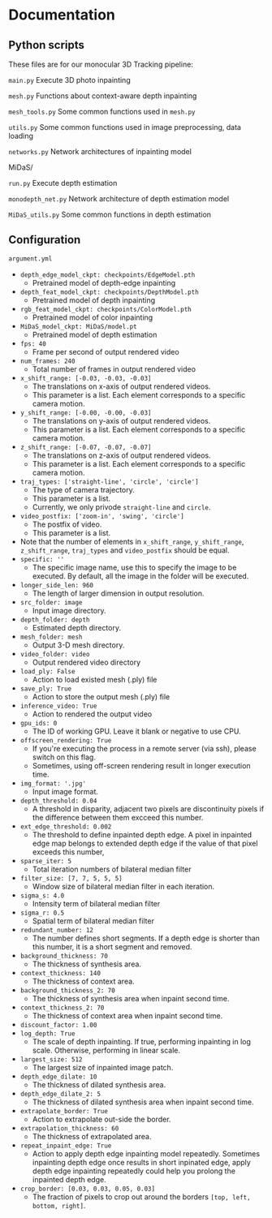# Documentation

## Python scripts

These files are for our monocular 3D Tracking pipeline:

`main.py` Execute 3D photo inpainting

`mesh.py` Functions about context-aware depth inpainting

`mesh_tools.py` Some common functions used in `mesh.py`

`utils.py` Some common functions used in image preprocessing, data loading

`networks.py` Network architectures of inpainting model


MiDaS/

`run.py` Execute depth estimation

`monodepth_net.py` Network architecture of depth estimation model

`MiDaS_utils.py` Some common functions in depth estimation


## Configuration

```bash
argument.yml
```

- `depth_edge_model_ckpt: checkpoints/EdgeModel.pth`
    - Pretrained model of depth-edge inpainting
- `depth_feat_model_ckpt: checkpoints/DepthModel.pth`
    - Pretrained model of depth inpainting
- `rgb_feat_model_ckpt: checkpoints/ColorModel.pth`
    - Pretrained model of color inpainting
- `MiDaS_model_ckpt: MiDaS/model.pt`
    - Pretrained model of depth estimation
- `fps: 40`
    - Frame per second of output rendered video
- `num_frames: 240`
    - Total number of frames in output rendered video
- `x_shift_range: [-0.03, -0.03, -0.03]`
    - The translations on x-axis of output rendered videos.
    - This parameter is a list. Each element corresponds to a specific camera motion.
- `y_shift_range: [-0.00, -0.00, -0.03]`
    - The translations on y-axis of output rendered videos.
    - This parameter is a list. Each element corresponds to a specific camera motion.
- `z_shift_range: [-0.07, -0.07, -0.07]`
    - The translations on z-axis of output rendered videos.
    - This parameter is a list. Each element corresponds to a specific camera motion.
- `traj_types: ['straight-line', 'circle', 'circle']`
    - The type of camera trajectory.
    - This parameter is a list.
    - Currently, we only privode `straight-line` and `circle`.
-  `video_postfix: ['zoom-in', 'swing', 'circle']`
    - The postfix of video.
    - This parameter is a list.
- Note that the number of elements in `x_shift_range`,  `y_shift_range`, `z_shift_range`, `traj_types` and `video_postfix` should be equal.
- `specific: '' `
    - The specific image name, use this to specify the image to be executed. By default, all the image in the folder will    be executed.
- `longer_side_len: 960`
    - The length of larger dimension in output resolution.
- `src_folder: image`
    - Input image directory. 
- `depth_folder: depth`
    - Estimated depth directory.
- `mesh_folder: mesh`
    - Output 3-D mesh directory.
- `video_folder: video`
    - Output rendered video directory
- `load_ply: False`
    - Action to load existed mesh (.ply) file
- `save_ply: True`
    - Action to store the output mesh (.ply) file
- `inference_video: True`
    - Action to rendered the output video
- `gpu_ids: 0`
    - The ID of working GPU. Leave it blank or negative to use CPU.
- `offscreen_rendering: True`
    - If you're executing the process in a remote server (via ssh), please switch on this flag. 
    - Sometimes, using off-screen rendering result in longer execution time.
- `img_format: '.jpg'`
    - Input image format.
- `depth_threshold: 0.04`
    - A threshold in disparity, adjacent two pixels are discontinuity pixels 
      if the difference between them excceed this number.
- `ext_edge_threshold: 0.002`
    - The threshold to define inpainted depth edge. A pixel in inpainted edge 
      map belongs to extended depth edge if the value of that pixel exceeds this number,
- `sparse_iter: 5`
    - Total iteration numbers of bilateral median filter
- `filter_size: [7, 7, 5, 5, 5]`
    - Window size of bilateral median filter in each iteration.
- `sigma_s: 4.0`
    - Intensity term of bilateral median filter
- `sigma_r: 0.5`
    - Spatial term of bilateral median filter
- `redundant_number: 12`
    - The number defines short segments. If a depth edge is shorter than this number, 
      it is a short segment and removed.
- `background_thickness: 70`
    - The thickness of synthesis area.
- `context_thickness: 140`
    - The thickness of context area.
- `background_thickness_2: 70`
    - The thickness of synthesis area when inpaint second time.
- `context_thickness_2: 70`
    - The thickness of context area when inpaint second time.
- `discount_factor: 1.00`
- `log_depth: True`
    - The scale of depth inpainting. If true, performing inpainting in log scale. 
      Otherwise, performing in linear scale.
- `largest_size: 512`
    - The largest size of inpainted image patch.
- `depth_edge_dilate: 10`
    - The thickness of dilated synthesis area.
- `depth_edge_dilate_2: 5`
    - The thickness of dilated synthesis area when inpaint second time.
- `extrapolate_border: True`
    - Action to extrapolate out-side the border.
- `extrapolation_thickness: 60`
    - The thickness of extrapolated area.
- `repeat_inpaint_edge: True`
    - Action to apply depth edge inpainting model repeatedly. Sometimes inpainting depth 
      edge once results in short inpinated edge, apply depth edge inpainting repeatedly 
      could help you prolong the inpainted depth edge. 
- `crop_border: [0.03, 0.03, 0.05, 0.03]`
    - The fraction of pixels to crop out around the borders `[top, left, bottom, right]`.
